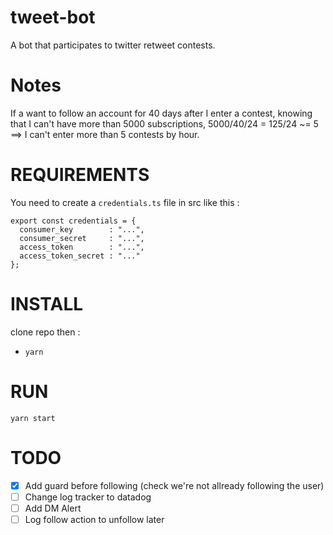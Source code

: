# tweet-bot

A bot that participates to twitter retweet contests.

# Notes

If a want to follow an account for 40 days after I enter a contest, knowing that I can't have more than 5000 subscriptions,
5000/40/24 = 125/24 ~= 5 ==> I can't enter more than 5 contests by hour.

# REQUIREMENTS

You need to create a `credentials.ts` file in src like this :

```
export const credentials = {
  consumer_key        : "...",
  consumer_secret     : "...",
  access_token        : "...",
  access_token_secret : "..."
};
```

# INSTALL

clone repo then :

- `yarn`

# RUN

`yarn start`

# TODO

- [x] Add guard before following (check we're not allready following the user)
- [ ] Change log tracker to datadog
- [ ] Add DM Alert
- [ ] Log follow action to unfollow later
